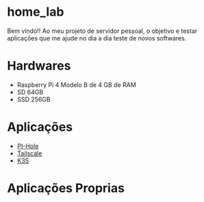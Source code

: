 # home_lab
Bem vindo!!
Ao meu projeto de servidor pessoal, o objetivo e testar aplicações que me ajude no dia a dia teste de novos softwares.

# Hardwares 
 - Raspberry Pi 4 Modelo B de 4 GB de RAM
 - SD 64GB
 - SSD 256GB

# Aplicações 
 - [PI-Hole](./aplicacoes/pi-hole/)
 - [Tailscale](./aplicacoes/tailscale/)
 - [K3S](./aplicacoes/k3s)

# Aplicações Proprias

